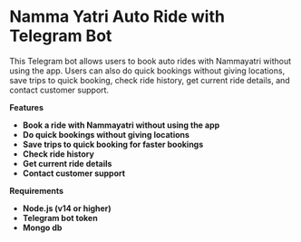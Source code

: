 
# Namma Yatri Auto Ride with Telegram Bot
This Telegram bot allows users to book auto rides with Nammayatri without using the app. Users can also do quick bookings without giving locations, save trips to quick booking, check ride history, get current ride details, and contact customer support.

**Features**
- **Book a ride with Nammayatri without using the app**
- **Do quick bookings without giving locations**
- **Save trips to quick booking for faster bookings**
- **Check ride history**
- **Get current ride details**
- **Contact customer support**

**Requirements**
- **Node.js (v14 or higher)**
- **Telegram bot token**
- **Mongo db**
